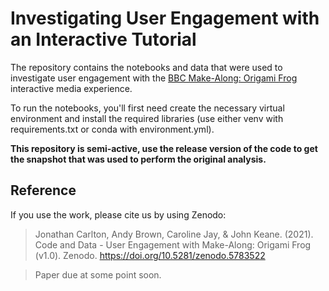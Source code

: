 # Investigating User Engagement with an Interactive Tutorial

The repository contains the notebooks and data that were used to investigate user engagement with 
the [BBC Make-Along: Origami Frog](https://www.bbc.co.uk/taster/pilots/origamimakealong) interactive media experience.

To run the notebooks, you'll first need create the necessary virtual environment and install the required 
libraries (use either venv with requirements.txt or conda with environment.yml).

**This repository is semi-active, use the release version of the code to get the snapshot that was used
to perform the original analysis.**

## Reference
If you use the work, please cite us by using Zenodo:

> Jonathan Carlton, Andy Brown, Caroline Jay, & John Keane. (2021). Code and Data - User Engagement with Make-Along: Origami Frog (v1.0). Zenodo. https://doi.org/10.5281/zenodo.5783522

> Paper due at some point soon.
